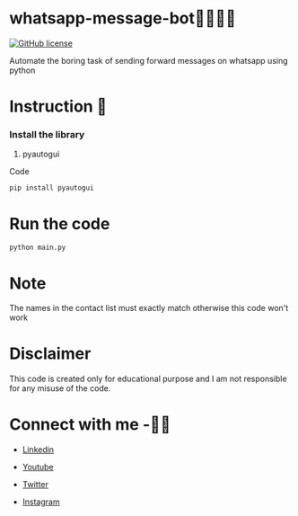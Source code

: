 # whatsapp-message-bot🐱‍🏍🐱‍🏍
[![GitHub license](https://img.shields.io/github/license/Santhoshkumard11/whatsapp-message-bot)](https://github.com/Santhoshkumard11/whatsapp-message-bot/blob/master/LICENSE)
<!--[![GitHub forks](https://img.shields.io/github/license/Santhoshkumard11/whatsapp-message-bot)](https://github.com/Santhoshkumard11/whatsapp-message-bot/network)[![GitHub stars](https://img.shields.io/github/license/Santhoshkumard11/whatsapp-message-bot)](https://github.com/Santhoshkumard11/whatsapp-message-bot/stargazers)-->

Automate the boring task of sending forward messages on whatsapp using python

# Instruction 📄

### Install the library
 1) pyautogui
 
 Code

```
pip install pyautogui 
```



# Run the code
```
python main.py
```

# Note
The names in the contact list must exactly match otherwise this code won't work


# Disclaimer
This code is created only for educational purpose and I am not responsible for any misuse of the code. 

# Connect with me -🎯🎯

* [Linkedin](https://www.linkedin.com/in/santhosh-kumar-dhanasekaran-85a89b131/)

* [Youtube](https://www.youtube.com/channel/UCyJBMhkN3MlHHWWZrDDtXPQ)

* [Twitter](https://twitter.com/santhos12551)

* [Instagram](https://www.instagram.com/santhoshgoku/?hl=en)
